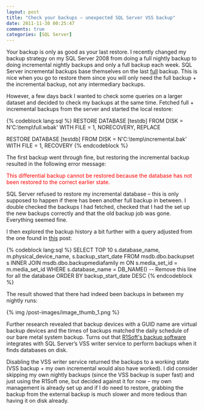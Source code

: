 ```yaml
---
layout: post
title: "Check your backups – unexpected SQL Server VSS backup"
date: 2011-11-30 00:25:47
comments: true
categories: [SQL Server]
---
```


Your backup is only as good as your last restore. I recently changed my backup strategy on my SQL Server 2008 from doing a full nightly backup to doing incremental nightly backups and only a full backup each week. SQL Server incremental backups base themselves on the last <u>full</u> backup. This is nice when you go to restore them since you will only need the full backup + the incremental backup, not any intermediary backups.

However, a few days back I wanted to check some queries on a larger dataset and decided to check my backups at the same time. Fetched full + incremental backups from the server and started the local restore:

{% codeblock lang:sql %}
RESTORE DATABASE [testdb]
FROM DISK = N'C:\temp\full.wbak'
WITH FILE = 1, NORECOVERY, REPLACE

RESTORE DATABASE [testdb]
FROM DISK = N'C:\temp\incremental.bak'
WITH FILE = 1, RECOVERY
{% endcodeblock %}

The first backup went through fine, but restoring the incremental backup resulted in the following error message: 

<font color="#ff0000">This differential backup cannot be restored because the database has not been restored to the correct earlier state.</font> 

SQL Server refused to restore my incremental database – this is only supposed to happen if there has been another full backup in between. I double checked the backups I had fetched, checked that I had the set up the new backups correctly and that the old backup job was gone. Everything seemed fine.

I then explored the backup history a bit further with a query adjusted from the one found in [this](http://blog.sqlauthority.com/2010/11/10/sql-server-get-database-backup-history-for-a-single-database/) post:

{% codeblock lang:sql %}
SELECT TOP 10
s.database_name,
m.physical_device_name,
s.backup_start_date
FROM msdb.dbo.backupset s
INNER JOIN msdb.dbo.backupmediafamily m ON s.media_set_id = m.media_set_id
WHERE s.database_name = DB_NAME() -- Remove this line for all the database
ORDER BY backup_start_date DESC
{% endcodeblock %}

The result showed that there had indeed been backups in between my nightly runs:

{% img /post-images/image_thumb_1.png %}

Further research revealed that backup devices with a GUID name are virtual backup devices and the times of backups matched the daily schedule of our bare metal system backup. Turns out that [R1Soft's backup software](http://www.r1soft.com/windows-cdp/) integrates with SQL Server’s VSS writer service to perform backups when it finds databases on disk.

Disabling the VSS writer service returned the backups to a working state (VSS backup + my own incremental would also have worked). I did consider skipping my own nightly backups (since the VSS backup is super fast) and just using the R1Soft one, but decided against it for now – my own management is already set up and if I do need to restore, grabbing the backup from the external backup is much slower and more tedious than having it on disk already.

